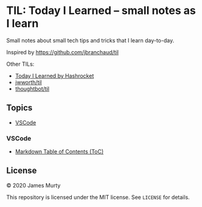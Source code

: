 # TIL: Today I Learned – small notes as I learn

Small notes about small tech tips and tricks that I learn day-to-day.

Inspired by https://github.com/jbranchaud/til

Other TILs:

- [Today I Learned by Hashrocket](https://til.hashrocket.com)
- [jwworth/til](https://github.com/jwworth/til)
- [thoughtbot/til](https://github.com/thoughtbot/til)

## Topics

- [VSCode](#vscode)

### VSCode

- [Markdown Table of Contents (ToC)](vscode/markdown-table-of-contents.md)

## License

&copy; 2020 James Murty

This repository is licensed under the MIT license. See `LICENSE` for details.
